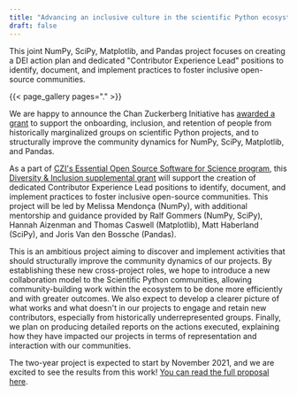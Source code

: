 ```yaml
---
title: "Advancing an inclusive culture in the scientific Python ecosystem"
draft: false
---
```


This joint NumPy, SciPy, Matplotlib, and Pandas project focuses on
creating a DEI action plan and dedicated "Contributor Experience Lead" positions
to identify, document, and implement practices to foster inclusive open-source communities.

{{< page_gallery pages="." >}}

We are happy to announce the Chan Zuckerberg Initiative has [awarded a grant](https://chanzuckerberg.com/newsroom/czi-awards-16-million-for-foundational-open-source-software-tools-essential-to-biomedicine/) to support the onboarding, inclusion, and retention of people from historically marginalized groups on scientific Python projects, and to structurally improve the community dynamics for NumPy, SciPy, Matplotlib, and Pandas.

As a part of [CZI's Essential Open Source Software for Science program](https://chanzuckerberg.com/eoss/), this [Diversity & Inclusion supplemental grant](https://cziscience.medium.com/advancing-diversity-and-inclusion-in-scientific-open-source-eaabe6a5488b) will support the creation of dedicated Contributor Experience Lead positions to identify, document, and implement practices to foster inclusive open-source communities.
This project will be led by Melissa Mendonça (NumPy), with additional mentorship and guidance provided by Ralf Gommers (NumPy, SciPy), Hannah Aizenman and Thomas Caswell (Matplotlib), Matt Haberland (SciPy), and Joris Van den Bossche (Pandas).

This is an ambitious project aiming to discover and implement activities that should structurally improve the community dynamics of our projects.
By establishing these new cross-project roles, we hope to introduce a new collaboration model to the Scientific Python communities, allowing community-building work within the ecosystem to be done more efficiently and with greater outcomes.
We also expect to develop a clearer picture of what works and what doesn't in our projects to engage and retain new contributors, especially from historically underrepresented groups.
Finally, we plan on producing detailed reports on the actions executed, explaining how they have impacted our projects in terms of representation and interaction with our communities.
 
The two-year project is expected to start by November 2021, and we are excited to see the results from this work! [You can read the full proposal here](https://figshare.com/articles/online_resource/Advancing_an_inclusive_culture_in_the_scientific_Python_ecosystem/16548063).
